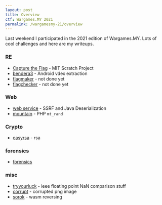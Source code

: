 ```yaml
---
layout: post
title: Overview
ctf: Wargames.MY 2021
permalink: /wargamesmy-21/overview
---
```


Last weekend I participated in the 2021 edition of Wargames.MY. Lots of cool challenges and here are my writeups.

### RE

* [Capture the Flag](/wargamesmy-21/capturetheflag) - MIT Scratch Project
* [bendera3](/wargamesmy-21/bendera3) - Android vdex extraction
* [flagmaker](#) - not done yet
* [flagchecker](#) - not done yet

### Web

* [web service](/wargamesmy-21/webservice) - SSRF and Java Deserialization
* [mountain](/wargamesmy-21/mountain) - PHP `mt_rand`

### Crypto

* [easyrsa](/wargamesmy-21/easyrsa) - rsa

### forensics

* [forensics](/wargamesmy-21/forensics)

### misc

* [tryyourluck](/wargamesmy-21/tryyourluck) - ieee floating point NaN comparison stuff
* [corrupt](/wargamesmy-21/corrupt) - corrupted png image
* [sorok](/wargamesmy-21/sorok) - wasm reversing